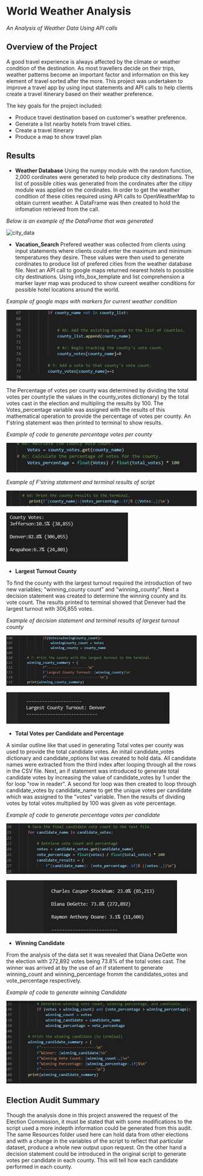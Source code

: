 # World Weather Analysis
_An Analysis of Weather Data Using API calls_


## Overview of the Project

A good travel experience is always affected by the climate or weather condition of the destination. As most travellers decide on their trips, weather patterns become an important factor and information on this key element of travel sorted after the more.
This project was undertaken to improve a travel app by using input statements and API calls to help clients create a travel itinerary based on their weather preference.

The key goals for the project included:
- Produce travel destination based on customer's weather preference.
- Generate a list nearby hotels from travel cities.
- Create a travel itinerary 
- Produce a map to show travel plan


## Results

* **Weather Database**
Using the numpy module with the random function, 2,000 cordinates were generated to help produce city destinations.
The list of possible cities was generated from the cordinates after the citipy module was applied on the cordinates.
In order to get the weather condition of these cities required using API calls to OpenWeatherMap to obtain current weather. 
A DataFrame was then created to hold the infomation retrieved from the call.

_Below is an example of the  DataFrame that was generated_

![city_data](https://user-images.githubusercontent.com/100079292/162348096-156e6293-0a26-4aba-881b-7415256917a1.PNG)


* **Vacation_Search**
Prefered weather was collected from clients using input statements where clients could enter the maximum and minimum temperatures they desire.
These values were then used to generate cordinates to produce list of prefered cities from the weather database file.
Next an API call to google maps returned nearest hotels to possible city destinations.
Using info_box_template and list comprehension a marker layer map was produced to show cureent weather conditions for possible hotel locations around the world.

_Example of google maps with markers for current weather condition_

![Alt text](https://github.com/emmanuelbrim/Election_Analysis/blob/main/Resources/Total%20Votes%20per%20county.PNG)



The Percentage of votes per county was determined by dividing the total votes per county(ie the values in the county_votes dictionary) by the total votes cast in the election and multipling the results by 100.
The Votes_percentage variable was assigned with the results of this mathematical operation to provide the percentage of votes per county.
An f'string statement was then printed to terminal to show results.

_Example of code to generate percentage votes per county_

![Alt text](https://github.com/emmanuelbrim/Election_Analysis/blob/main/Resources/votes%20per%20county.PNG)



_Example of F'string statement and terminal results of script_

![Alt text](https://github.com/emmanuelbrim/Election_Analysis/blob/main/Resources/F%20string%20county%20votes%20and%20percentage.PNG)


![Alt text](https://github.com/emmanuelbrim/Election_Analysis/blob/main/Resources/terminal%20view.PNG)




* **Largest Turnout County**

To find the county with the largest turnout required the introduction of two new variables; "winning_county count" and "winning_county".
Next a decision statement was created to determine the winning county and its vote count.
The results printed to terminal showed that Denever had the largest turnout with 306,855 votes.


_Example of decision statement and terminal results of largest turnout county_

![Alt text](https://github.com/emmanuelbrim/Election_Analysis/blob/main/Resources/largest%20turnout.PNG)


![Alt text](https://github.com/emmanuelbrim/Election_Analysis/blob/main/Resources/wining%20county.PNG)


* **Total Votes per Candidate and Percentage**

A similar outline like that used in generating Total votes per county was used to provide the total candidate votes. 
An initail candidate_votes dictionary and candidate_options list was created to hold data.
All candidate names were extracted from the third index after looping through all the rows in the CSV file.
Next, an if statement was introduced to generate total candidate votes by increasing the value of candidate_votes by 1 under the for loop "row in reader".
A second for loop was then created to loop through candidate_votes by candidate_name to get the unique votes per candidate which was assigned to the "votes" variable. Then the results of dividing votes by total votes multiplied by 100 was given as vote percentage.

_Example of code to generate percentage votes per candidate_

![Alt text](https://github.com/emmanuelbrim/Election_Analysis/blob/main/Resources/percentage%20votes%20per%20candidate.PNG)


![Alt text](https://github.com/emmanuelbrim/Election_Analysis/blob/main/Resources/terminal%20percentage%20vote%20per%20candidate.PNG)


* **Winning Candidate**

From the analysis of the data set it was revealed that Diana DeGette won the election with 272,892 votes being 73.8% of the total votes cast.
The winner was arrived at by the use of an if statement to generate winning_count and winning_percentage fromm the candidates_votes and vote_percentage respectively.

_Example of code to generate winning Candidate_

 
![Alt text](https://github.com/emmanuelbrim/Election_Analysis/blob/main/Resources/winning%20candidate.PNG)

## Election Audit Summary
Though the analysis done in this project answered the request of the Election Commission, it must be stated that with some modifications to the script used a more indepth information could be generated from this audit. 
The same Resources folder used here can hold data from other elections and with a change in the variables of the script to reflect that particular dataset, produce a whole new output upon request. On the other hand a decision statement could be introduced in the original script to generate votes per candidate in each county. This will tell how each candidate performed in each county. 
